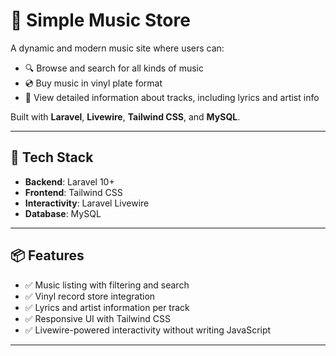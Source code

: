 # 🎵 Simple Music Store

A dynamic and modern music site where users can:

- 🔍 Browse and search for all kinds of music
- 💿 Buy music in vinyl plate format
- 📝 View detailed information about tracks, including lyrics and artist info

Built with **Laravel**, **Livewire**, **Tailwind CSS**, and **MySQL**.

---

## 🚀 Tech Stack

- **Backend**: Laravel 10+
- **Frontend**: Tailwind CSS
- **Interactivity**: Laravel Livewire
- **Database**: MySQL

---

## 📦 Features

- ✅ Music listing with filtering and search
- ✅ Vinyl record store integration
- ✅ Lyrics and artist information per track
- ✅ Responsive UI with Tailwind CSS
- ✅ Livewire-powered interactivity without writing JavaScript

---
